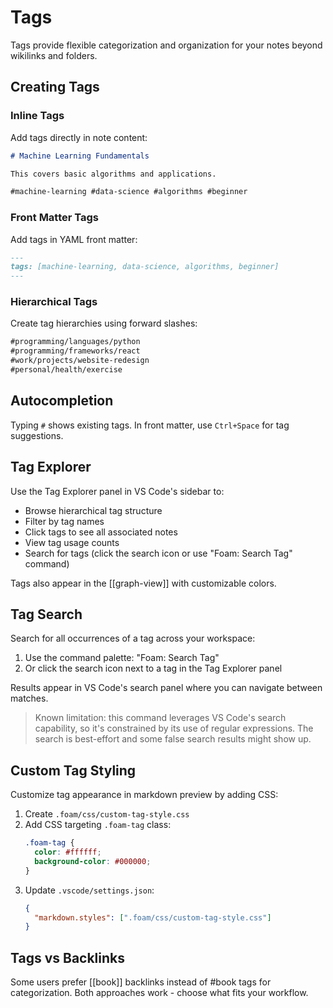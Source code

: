 # Tags

Tags provide flexible categorization and organization for your notes beyond wikilinks and folders.

## Creating Tags

### Inline Tags

Add tags directly in note content:

```markdown
# Machine Learning Fundamentals

This covers basic algorithms and applications.

#machine-learning #data-science #algorithms #beginner
```

### Front Matter Tags

Add tags in YAML front matter:

```markdown
---
tags: [machine-learning, data-science, algorithms, beginner]
---
```

### Hierarchical Tags

Create tag hierarchies using forward slashes:

```markdown
#programming/languages/python
#programming/frameworks/react
#work/projects/website-redesign
#personal/health/exercise
```

## Autocompletion

Typing `#` shows existing tags. In front matter, use `Ctrl+Space` for tag suggestions.

## Tag Explorer

Use the Tag Explorer panel in VS Code's sidebar to:

- Browse hierarchical tag structure
- Filter by tag names
- Click tags to see all associated notes
- View tag usage counts
- Search for tags (click the search icon or use "Foam: Search Tag" command)

Tags also appear in the [[graph-view]] with customizable colors.

## Tag Search

Search for all occurrences of a tag across your workspace:

1. Use the command palette: "Foam: Search Tag"
2. Or click the search icon next to a tag in the Tag Explorer panel

Results appear in VS Code's search panel where you can navigate between matches.

> Known limitation: this command leverages VS Code's search capability, so it's constrained by its use of regular expressions. The search is best-effort and some false search results might show up.

## Custom Tag Styling

Customize tag appearance in markdown preview by adding CSS:

1. Create `.foam/css/custom-tag-style.css`
2. Add CSS targeting `.foam-tag` class:
   ```css
   .foam-tag {
     color: #ffffff;
     background-color: #000000;
   }
   ```
3. Update `.vscode/settings.json`:
   ```json
   {
     "markdown.styles": [".foam/css/custom-tag-style.css"]
   }
   ```

## Tags vs Backlinks

Some users prefer [[book]] backlinks instead of #book tags for categorization. Both approaches work - choose what fits your workflow.

